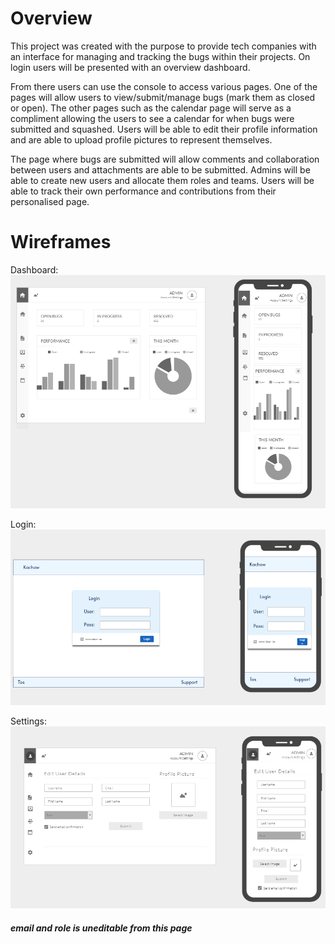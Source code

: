 # Overview
This project was created with the purpose to provide tech companies with an interface for managing and tracking the bugs within their projects. On login users will be presented with an overview dashboard. 

From there users can use the console to access various pages. One of the pages will allow users to view/submit/manage bugs (mark them as closed or open). The other pages such as the calendar page will serve as a compliment allowing the users to see a calendar for when bugs were submitted and squashed. Users will be able to edit their profile information and are able to upload profile pictures to represent themselves. 

The page where bugs are submitted will allow comments and collaboration between users and attachments are able to be submitted. 
Admins will be able to create new users and allocate them roles and teams. Users will be able to track their own performance and contributions from their personalised page.

# Wireframes
Dashboard:
![dashboard](docs/wireframes/dashboard.png)

Login:
![login](docs/wireframes/login-page.png)

Settings:
![settings](docs/wireframes/user-edit-page.png)
##### email and role is uneditable from this page